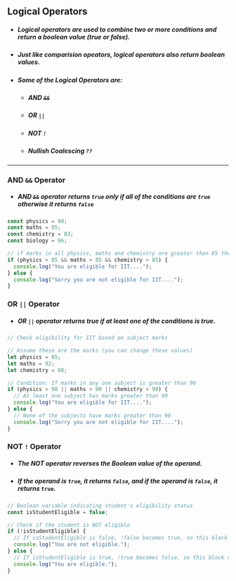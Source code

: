## Logical Operators

- ##### Logical operators are used to combine two or more conditions and return a boolean value (true or false).
- ##### Just like comparision opeators, logical operators also return boolean values.
- ##### Some of the Logical Operators are:
  - ##### AND `&&`
  - ##### OR `||`
  - ##### NOT `!`
  - ##### Nullish Coalescing `??`

---

### AND `&&` Operator

- ##### AND `&&` operator returns `true` only if all of the conditions are `true` otherwise it returns `false`

```js
const physics = 90;
const maths = 95;
const chemistry = 83;
const biology = 96;

// if marks in all physics, maths and chemistry are greater than 85 then only one is eligible for engineering
if (physics > 85 && maths > 85 && chemistry > 85) {
  console.log("You are eligible for IIT....");
} else {
  console.log("Sorry you are not eligible for IIT....");
}
```

### OR `||` Operator

- ##### OR `||` operator returns true if at least one of the conditions is true.

```js
// Check eligibility for IIT based on subject marks

// Assume these are the marks (you can change these values)
let physics = 85;
let maths = 92;
let chemistry = 88;

// Condition: If marks in any one subject is greater than 90
if (physics > 90 || maths > 90 || chemistry > 90) {
  // At least one subject has marks greater than 90
  console.log("You are eligible for IIT....");
} else {
  // None of the subjects have marks greater than 90
  console.log("Sorry you are not eligible for IIT....");
}
```

### NOT `!` Operator

- ##### The NOT operator reverses the Boolean value of the operand.
- ##### If the operand is `true`, it returns `false`, and if the operand is `false`, it returns `true`.

```js
// Boolean variable indicating student's eligibility status
const isStudentEligible = false;

// Check if the student is NOT eligible
if (!isStudentEligible) {
  // If isStudentEligible is false, !false becomes true, so this block runs
  console.log("You are not eligible.");
} else {
  // If isStudentEligible is true, !true becomes false, so this block runs instead
  console.log("You are eligible.");
}
```
